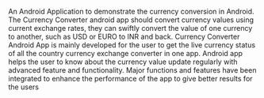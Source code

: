  An Android Application to demonstrate the currency conversion in Android.
 The Currency Converter android app should convert currency values using current exchange rates,
 they can swiftly convert the value of one currency to another, such as USD or EURO to INR and back.
 Currency Converter Android App is mainly developed for the user to get the live currency status of all the country currency exchange converter in one app.
 Android app helps the user to know about the currency value update regularly with advanced feature and functionality.
 Major functions and features have been integrated to enhance the performance of the app to give better results for the users

